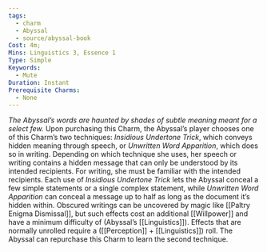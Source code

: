```yaml
---
tags:
  - charm
  - Abyssal
  - source/abyssal-book
Cost: 4m;
Mins: Linguistics 3, Essence 1
Type: Simple
Keywords:
  - Mute
Duration: Instant
Prerequisite Charms:
  - None
---
```

*The Abyssal’s words are haunted by shades of subtle meaning meant for a select few.*
Upon purchasing this Charm, the Abyssal’s player chooses one of this Charm’s two techniques: *Insidious Undertone Trick*, which conveys hidden meaning through speech, or *Unwritten Word Apparition*, which does so in writing. Depending on which technique she uses, her speech or writing contains a hidden message that can only be understood by its intended recipients. For writing, she must be familiar with the intended recipients.
Each use of *Insidious Undertone Trick* lets the Abyssal conceal a few simple statements or a single complex statement, while *Unwritten Word Apparition* can conceal a message up to half as long as the document it’s hidden within. Obscured writings can be uncovered by magic like [[Paltry Enigma Dismissal]], but such effects cost an additional [[Willpower]] and have a minimum difficulty of (Abyssal’s [[Linguistics]]).
Effects that are normally unrolled require a ([[Perception]] + [[Linguistics]]) roll.
The Abyssal can repurchase this Charm to learn the second technique.